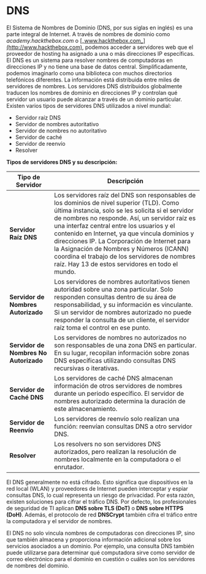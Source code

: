 # DNS

El Sistema de Nombres de Dominio (DNS, por sus siglas en inglés) es una parte integral de Internet. A través de nombres de dominio como _academy.hackthebox.com_ o [_www.hackthebox.com_](http://www.hackthebox.com), podemos acceder a servidores web que el proveedor de hosting ha asignado a una o más direcciones IP específicas. El DNS es un sistema para resolver nombres de computadoras en direcciones IP y no tiene una base de datos central. Simplificadamente, podemos imaginarlo como una biblioteca con muchos directorios telefónicos diferentes. La información está distribuida entre miles de servidores de nombres. Los servidores DNS distribuidos globalmente traducen los nombres de dominio en direcciones IP y controlan qué servidor un usuario puede alcanzar a través de un dominio particular. Existen varios tipos de servidores DNS utilizados a nivel mundial:

* Servidor raíz DNS
* Servidor de nombres autoritativo
* Servidor de nombres no autoritativo
* Servidor de caché
* Servidor de reenvío
* Resolver

**Tipos de servidores DNS y su descripción:**

| Tipo de Servidor                      | Descripción                                                                                                                                                                                                                                                                                                                                                                                                                                                                                    |
| ------------------------------------- | ---------------------------------------------------------------------------------------------------------------------------------------------------------------------------------------------------------------------------------------------------------------------------------------------------------------------------------------------------------------------------------------------------------------------------------------------------------------------------------------------- |
| **Servidor Raíz DNS**                 | Los servidores raíz del DNS son responsables de los dominios de nivel superior (TLD). Como última instancia, solo se les solicita si el servidor de nombres no responde. Así, un servidor raíz es una interfaz central entre los usuarios y el contenido en Internet, ya que vincula dominios y direcciones IP. La Corporación de Internet para la Asignación de Nombres y Números (ICANN) coordina el trabajo de los servidores de nombres raíz. Hay 13 de estos servidores en todo el mundo. |
| **Servidor de Nombres Autorizado**    | Los servidores de nombres autoritativos tienen autoridad sobre una zona particular. Solo responden consultas dentro de su área de responsabilidad, y su información es vinculante. Si un servidor de nombres autorizado no puede responder la consulta de un cliente, el servidor raíz toma el control en ese punto.                                                                                                                                                                           |
| **Servidor de Nombres No Autorizado** | Los servidores de nombres no autorizados no son responsables de una zona DNS en particular. En su lugar, recopilan información sobre zonas DNS específicas utilizando consultas DNS recursivas o iterativas.                                                                                                                                                                                                                                                                                   |
| **Servidor de Caché DNS**             | Los servidores de caché DNS almacenan información de otros servidores de nombres durante un periodo específico. El servidor de nombres autorizado determina la duración de este almacenamiento.                                                                                                                                                                                                                                                                                                |
| **Servidor de Reenvío**               | Los servidores de reenvío solo realizan una función: reenvían consultas DNS a otro servidor DNS.                                                                                                                                                                                                                                                                                                                                                                                               |
| **Resolver**                          | Los resolvers no son servidores DNS autorizados, pero realizan la resolución de nombres localmente en la computadora o el enrutador.                                                                                                                                                                                                                                                                                                                                                           |

El DNS generalmente no está cifrado. Esto significa que dispositivos en la red local (WLAN) y proveedores de Internet pueden interceptar y espiar consultas DNS, lo cual representa un riesgo de privacidad. Por esta razón, existen soluciones para cifrar el tráfico DNS. Por defecto, los profesionales de seguridad de TI aplican **DNS sobre TLS (DoT)** o **DNS sobre HTTPS (DoH)**. Además, el protocolo de red **DNSCrypt** también cifra el tráfico entre la computadora y el servidor de nombres.

El DNS no solo vincula nombres de computadoras con direcciones IP, sino que también almacena y proporciona información adicional sobre los servicios asociados a un dominio. Por ejemplo, una consulta DNS también puede utilizarse para determinar qué computadora sirve como servidor de correo electrónico para el dominio en cuestión o cuáles son los servidores de nombres del dominio.
